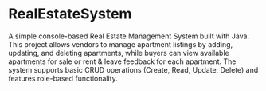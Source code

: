 # RealEstateSystem
A simple console-based Real Estate Management System built with Java. This project allows vendors to manage apartment listings by adding, updating, and deleting apartments, while buyers can view available apartments for sale or rent & leave feedback for each apartment. The system supports basic CRUD operations (Create, Read, Update, Delete) and features role-based functionality.
